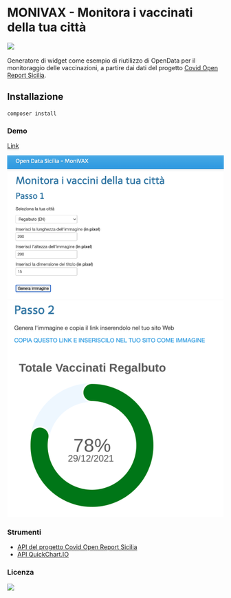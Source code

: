# MONIVAX - Monitora i vaccinati della tua città
<a href="https://www.datibenecomune.it/"><img src="https://img.shields.io/badge/%F0%9F%99%8F-%23datiBeneComune-%23cc3232"/></a> 


Generatore di widget come esempio di riutilizzo di OpenData per il monitoraggio delle vaccinazioni, a partire dai dati del progetto 
[Covid Open Report Sicilia](https://github.com/opendatasicilia/covid-open-report-sicilia).


## Installazione

```
composer install
```

### Demo
<a href="https://pirrotta.info/monivax" target="blank">Link</a>

<img src='img/step1.png'>
<img src='img/step2.png'>

### Strumenti
* [API del progetto Covid Open Report Sicilia](https://covid-open-report-sicilia.herokuapp.com/docs/)
* [API QuickChart.IO](https://quickchart.io/)

### Licenza
<a href="https://creativecommons.org/licenses/by/4.0/"><img src="https://upload.wikimedia.org/wikipedia/commons/thumb/1/16/CC-BY_icon.svg/640px-CC-BY_icon.svg.png" width="150"/></a>
